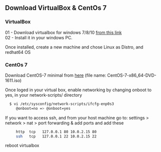 Download VirtualBox & CentOs 7
------

### VirtualBox 

01 - Download virtualbox for windows 7/8/10 [from this link][download_virtualbox]    
02 - Install it in your windows PC. 

Once installed, create a new machine and chose Linux as Distro, and redhat64 OS

### CentOs 7 

Download CentOS-7 minimal from [here][centos_minimal_iso] (file name: CentOS-7-x86_64-DVD-1611.iso)


Once loged in your virtual box, enable networking by changing onboot to yes, in your network-scripts/ directory 
```bash
  $ vi /etc/sysconfig/network-scripts/ifcfg-enp0s3 
  	 @onboot=no => @onboot=yes
```
  
If you want to access ssh, and from your host machine go to: 
settings > network > nat > port forwarding & add ports and add these 
```bash 
	 http  tcp   127.0.0.1 80 10.0.2.15 80
	 ssh   tcp   127.0.0.1 22 10.0.2.15 22
```

reboot virtualbox

[centos_minimal_iso]:http://buildlogs.centos.org/rolling/7/isos/x86_64/
[download_virtualbox]:https://www.virtualbox.org/wiki/Downloads

